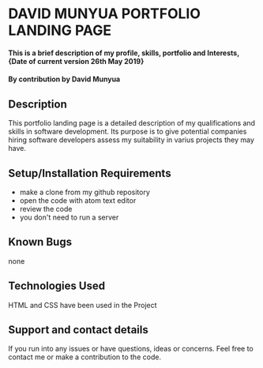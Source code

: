 # DAVID MUNYUA PORTFOLIO LANDING PAGE
#### This is a brief description of my profile, skills, portfolio and Interests, {Date of current version 26th May 2019}
#### By **contribution by David Munyua**
## Description
This portfolio landing page is a detailed description of my qualifications and skills in software development. Its purpose is to give potential companies hiring software developers assess my suitability in varius projects they may have.
## Setup/Installation Requirements
* make a clone from my github repository
* open the code with atom text editor
* review the code
* you don't need to run a server

## Known Bugs
none
## Technologies Used
HTML and CSS have been used in the Project
## Support and contact details
If you run into any issues or have questions, ideas or concerns.  Feel free to contact me or make a contribution to the code.
